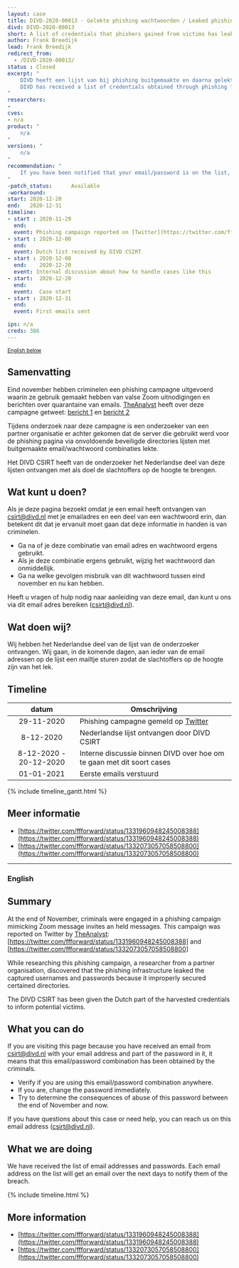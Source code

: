 ```yaml
---
layout: case
title: DIVD-2020-00013 - Gelekte phishing wachtwoorden / Leaked phishing credentials
divd: DIVD-2020-00013
short: A list of credentials that phishers gained from victims has leaked and has been recoved.
author: Frank Breedijk
lead: Frank Breedijk
redirect_from:
  - /DIVD-2020-00013/
status : Closed
excerpt: "
	DIVD heeft een lijst van bij phishing buitgemaakte en daarna gelekte email en wachtwoorden van een partner ontvangen /
	DIVD has received a list of credentials obtained through phishing from a partner.
"
researchers:
-
cves:
- n/a
product: "
	n/a
"
versions: "
	n/a
"
recommendation: "
	If you have been notified that your email/password is on the list, change and stop using this particular password.
"
-patch_status:	 	Available
-workaround:		
start: 2020-12-20
end:   2020-12-31
timeline:
- start : 2020-11-29 
  end: 
  event: Phishing campaign reported on [Twitter](https://twitter.com/ffforward/status/1331960948245008388)
- start : 2020-12-08 
  end: 
  event: Dutch list received by DIVD CSIRT
- start : 2020-12-08
  end:    2020-12-20
  event: Internal discussion about how to handle cases like this
- start:  2020-12-20
  end:
  event:  Case start
- start : 2020-12-31 
  end: 
  event: First emails sent

ips: n/a
creds: 386
---
```

<p>
	<small><a href='{{ page.url }}#english'>English below</a></small>
</p>

## Samenvatting

Eind november hebben criminelen een phishing campagne uitgevoerd waarin ze gebruik gemaakt hebben van valse Zoom uitnodigingen en berichten over quarantaine van emails. [TheAnalyst](https://twitter.com/ffforward/) heeft over deze campagne getweet: [bericht 1](https://twitter.com/ffforward/status/1331960948245008388) en  [bericht 2](https://twitter.com/ffforward/status/1332073057058508800)

Tijdens onderzoek naar deze campagne is een onderzoeker van een partner organisatie er achter gekomen dat de server die gebruikt werd voor de phishing pagina via onvoldoende beveiligde directories lijsten met buitgemaakte email/wachtwoord combinaties lekte.

Het DIVD CSIRT heeft van de onderzoeker het Nederlandse deel van deze lijsten ontvangen met als doel de slachtoffers op de hoogte te brengen.

## Wat kunt u doen?

Als je deze pagina bezoekt omdat je een email heeft ontvangen van csirt@divd.nl met je emailadres en een deel van een wachtwoord erin, dan betekent dit dat je ervanuit moet gaan dat deze informatie in handen is van criminelen.

* Ga na of je deze combinatie van email adres en wachtwoord ergens gebruikt.
* Als je deze combinatie ergens gebruikt, wijzig het wachtwoord dan onmiddellijk.
* Ga na welke gevolgen misbruik van dit wachtwoord tussen eind november en nu kan hebben.

Heeft u vragen of hulp nodig naar aanleiding van deze email, dan kunt u ons via dit email adres bereiken (csirt@divd.nl).

## Wat doen wij?

Wij hebben het Nederlandse deel van de lijst van de onderzoeker ontvangen. Wij gaan, in de komende dagen,  aan ieder van de email adressen op de lijst een mailtje sturen zodat de slachtoffers op de hoogte zijn van het lek.


## Timeline

| datum | Omschrijving |
|:-----:|-------------|
| 29-11-2020 | Phishing campagne gemeld op [Twitter](https://twitter.com/ffforward/status/1331960948245008388) |
| 8-12-2020 | Nederlandse lijst ontvangen door DIVD CSIRT |
| 8-12-2020 - 20-12-2020 | Interne discussie binnen DIVD over hoe om te gaan met dit soort cases |
| 01-01-2021 | Eerste emails verstuurd |

{% include timeline_gantt.html %}

## Meer informatie
* [https://twitter.com/ffforward/status/1331960948245008388](https://twitter.com/ffforward/status/1331960948245008388)
* [https://twitter.com/ffforward/status/1332073057058508800](https://twitter.com/ffforward/status/1332073057058508800)

<hr>

### English

## Summary

At the end of November, criminals were engaged in a phishing campaign mimicking Zoom message invites an held messages. This campaign was reported on Twitter by [TheAnalyst](https://twitter.com/ffforward/): [https://twitter.com/ffforward/status/1331960948245008388] and [https://twitter.com/ffforward/status/1332073057058508800]

While researching this phishing campaign, a researcher from a partner organisation, discovered that the phishing infrastructure leaked the captured usernames and passwords because it improperly secured certained directories.

The DIVD CSIRT has been given the Dutch part of the harvested credentials to inform potential victims.

## What you can do

If you are visiting this page because you have received an email from csirt@divd.nl with your email address and part of the password in it, it means that this email/password combination has been obtained by the criminals.

* Verify if you are using this email/password combination anywhere.
* If you are, change the password immediately.
* Try to determine the consequences of abuse of this password between the end of November and now.

If you have questions about this case or need help, you can reach us on this email address (csirt@divd.nl).

## What we are doing

We have received the list of email addresses and passwords. Each email address on the list will get an email over the next days to notify them of the breach.


{% include timeline.html %}

## More information
* [https://twitter.com/ffforward/status/1331960948245008388](https://twitter.com/ffforward/status/1331960948245008388)
* [https://twitter.com/ffforward/status/1332073057058508800](https://twitter.com/ffforward/status/1332073057058508800)
